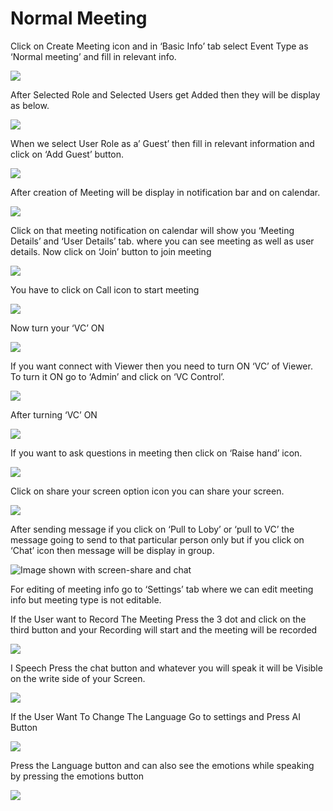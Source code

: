 # Normal Meeting

Click on Create Meeting icon and in ‘Basic Info’ tab select Event Type as ‘Normal meeting’ and fill in relevant info.

![](../../.gitbook/assets/11.png)

After Selected Role and Selected Users get Added then they will be display as below.

![](../../.gitbook/assets/12.png)

When we select User Role as a’ Guest’ then fill in relevant information and click on ‘Add Guest’ button.

![](../../.gitbook/assets/13.png)

After creation of Meeting will be display in notification bar and on calendar.

![](../../.gitbook/assets/14.png)

Click on that meeting notification on calendar will show you ‘Meeting Details’ and ‘User Details’ tab. where you can see meeting as well as user details. Now click on ‘Join’ button to join meeting

![](../../.gitbook/assets/image%20%2896%29.png)

You have to click on Call icon to start meeting

![](../../.gitbook/assets/image%20%28114%29.png)

Now turn your ‘VC’ ON

![](../../.gitbook/assets/image%20%2878%29.png)

If you want connect with Viewer then you need to turn ON ‘VC’ of Viewer. To turn it ON go to ‘Admin’ and click on ‘VC Control’.

![](../../.gitbook/assets/image%20%28155%29.png)

After turning ‘VC’ ON

![](../../.gitbook/assets/image%20%2880%29.png)

If you want to ask questions in meeting then click on ‘Raise hand’ icon.

![](../../.gitbook/assets/image%20%28173%29.png)

Click on share your screen option icon you can share your screen.

![](../../.gitbook/assets/popup_ss.png)

After sending message if you click on ‘Pull to Loby’ or ‘pull to VC’ the message going to send to that particular person only but if you click on ‘Chat’ icon then message will be display in group.

![Image shown with screen-share and chat](../../.gitbook/assets/image%20%28134%29.png)

For editing of meeting info go to ‘Settings’ tab where we can edit meeting info but meeting type is not editable.

If the User want to Record The Meeting Press the 3 dot and click on the third button and your Recording will start and the meeting will be recorded

![](../../.gitbook/assets/image%20%2859%29.png)

I Speech Press the chat button and whatever you will speak it will be Visible on the write side of your Screen.

![](../../.gitbook/assets/image%20%28197%29.png)

If the User Want To Change The Language Go to settings and Press AI Button

![](../../.gitbook/assets/image%20%2881%29.png)

Press the Language button and can also see the emotions while speaking by pressing the emotions button  
  


![](../../.gitbook/assets/image%20%2819%29.png)



